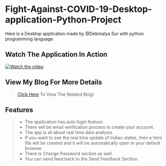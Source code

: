 # Fight-Against-COVID-19-Desktop-application-Python-Project
Here is a Desktop application made by @Debmalya Sur with python programming language.
## Watch The Application In Action
[![Watch the video](http://i3.ytimg.com/vi/ZPAEU0tlUxk/maxresdefault.jpg)](https://youtu.be/ZPAEU0tlUxk)
## View My Blog For More Details
> [Click Here](https://dsasanengineer.blogspot.com/2020/05/fight-against-covid-19-desktop.html) To View The Related Blog!
## Features
> - The application has auto login feature.
> - There will be email verification process to create your account. 
> - The app is all about real time data analysis.
> - If you want to see the real time update of Indian states, then a html file will be created and it will be automatically open in your default browser.
> - There is Change Password section as well.
> - You can send feed back to the Send Feedback Section.

